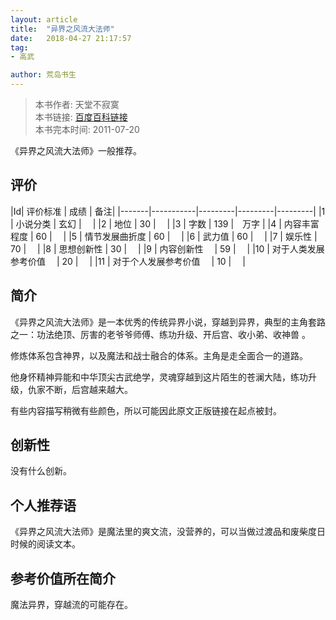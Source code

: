 ```yaml
---
layout: article
title:  "异界之风流大法师"
date:   2018-04-27 21:17:57
tag:
- 高武

author: 荒岛书生
---
```


> 本书作者:  天堂不寂寞  
> 本书链接:  [百度百科链接](https://baike.baidu.com/item/%E5%BC%82%E4%B8%96%E4%B9%8B%E9%A3%8E%E6%B5%81%E5%A4%A7%E6%B3%95%E5%B8%88 )  
> 本书完本时间: 2011-07-20

《异界之风流大法师》一般推荐。
<!---more--->


## 评价

|Id| 评价标准   |  成绩 | 备注|
|-------|-----------|---------|---------|---------|
|1 | 小说分类        | 玄幻  |　 |
|2 | 地位            | 30  |　 |
|3 | 字数            | 139  |　万字 |
|4 | 内容丰富程度     | 60  |　 |
|5 | 情节发展曲折度    | 60  |　 |
|6 | 武力值          | 60  |　 |
|7 | 娱乐性           | 70  |　 |
|8 | 思想创新性       | 30  |　 |
|9 | 内容创新性　      | 59  |　 |
|10 | 对于人类发展参考价值　        | 20  |　 |
|11 | 对于个人发展参考价值　        | 10  |　 |

## 简介
《异界之风流大法师》是一本优秀的传统异界小说，穿越到异界，典型的主角套路之一：功法绝顶、厉害的老爷爷师傅、练功升级、开后宫、收小弟、收神兽 。

修炼体系包含神界，以及魔法和战士融合的体系。主角是走全面合一的道路。

他身怀精神异能和中华顶尖古武绝学，灵魂穿越到这片陌生的苍澜大陆，练功升级，仇家不断，后宫越来越大。

有些内容描写稍微有些颜色，所以可能因此原文正版链接在起点被封。

## 创新性
没有什么创新。

## 个人推荐语
《异界之风流大法师》是魔法里的爽文流，没营养的，可以当做过渡品和废柴度日时候的阅读文本。

## 参考价值所在简介
魔法异界，穿越流的可能存在。
